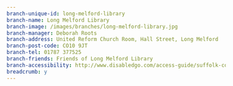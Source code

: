 ```yaml
---
branch-unique-id: long-melford-library
branch-name: Long Melford Library
branch-image: /images/branches/long-melford-library.jpg
branch-manager: Deborah Roots
branch-address: United Reform Church Room, Hall Street, Long Melford
branch-post-code: CO10 9JT
branch-tel: 01787 377525
branch-friends: Friends of Long Melford Library
branch-accessibility: http://www.disabledgo.com/access-guide/suffolk-county-council/long-melford-library
breadcrumb: y
---
```

